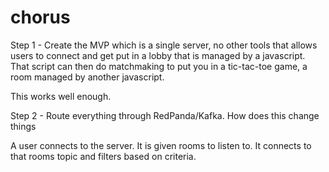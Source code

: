 # chorus

Step 1 - Create the MVP which is a single server, no other tools that allows users to connect and get put in a lobby that is managed by a  javascript.  That script can then do matchmaking to put you in a tic-tac-toe game, a room managed by another javascript.

This works well enough.

Step 2 - Route everything through RedPanda/Kafka.  How does this change things

A user connects to the server.  It is given rooms to listen to.  It connects to that rooms topic and filters based on criteria.